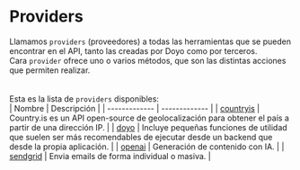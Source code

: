 # Providers
Llamamos `providers` (proveedores) a todas las herramientas que se pueden encontrar en el API, tanto las creadas por Doyo como por terceros.
<br>
Cara `provider` ofrece uno o varios métodos, que son las distintas acciones que permiten realizar.
<br>
<br>
<br>
Esta es la lista de `providers` disponibles:
<br>
| Nombre  | Descripción |
| ------------- | ------------- |
| [countryis](countryis) | Country.is es un API open-source de geolocalización para obtener el país a partir de una dirección IP. |
| [doyo](doyo) | Incluye pequeñas funciones de utilidad que suelen ser más recomendables de ejecutar desde un backend que desde la propia aplicación. |
| [openai](openai) | Generación de contenido con IA. |
| [sendgrid](sendgrid) | Envia emails de forma individual o masiva. |